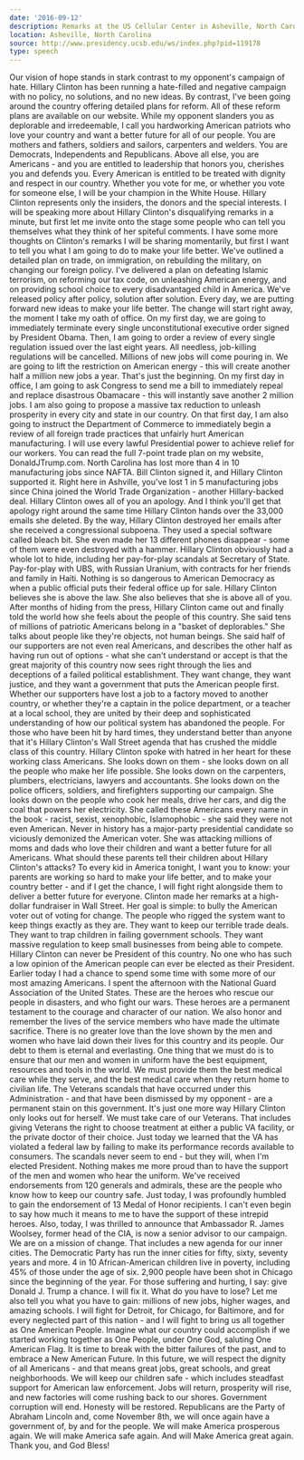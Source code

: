 ```yaml
---
date: '2016-09-12'
description: Remarks at the US Cellular Center in Asheville, North Carolina
location: Asheville, North Carolina
source: http://www.presidency.ucsb.edu/ws/index.php?pid=119178
type: speech
---
```


Our vision of hope stands in stark contrast to my opponent's campaign of hate. Hillary Clinton has been running a hate-filled and negative campaign with no policy, no solutions, and no new ideas. By contrast, I've been going around the country offering detailed plans for reform. All of these reform plans are available on our website. While my opponent slanders you as deplorable and irredeemable, I call you hardworking American patriots who love your country and want a better future for all of our people. You are mothers and fathers, soldiers and sailors, carpenters and welders. You are Democrats, Independents and Republicans. Above all else, you are Americans - and you are entitled to leadership that honors you, cherishes you and defends you. Every American is entitled to be treated with dignity and respect in our country. Whether you vote for me, or whether you vote for someone else, I will be your champion in the White House. Hillary Clinton represents only the insiders, the donors and the special interests. I will be speaking more about Hillary Clinton's disqualifying remarks in a minute, but first let me invite onto the stage some people who can tell you themselves what they think of her spiteful comments. I have some more thoughts on Clinton's remarks I will be sharing momentarily, but first I want to tell you what I am going to do to make your life better. We've outlined a detailed plan on trade, on immigration, on rebuilding the military, on changing our foreign policy. I've delivered a plan on defeating Islamic terrorism, on reforming our tax code, on unleashing American energy, and on providing school choice to every disadvantaged child in America. We've released policy after policy, solution after solution. Every day, we are putting forward new ideas to make your life better. The change will start right away, the moment I take my oath of office. On my first day, we are going to immediately terminate every single unconstitutional executive order signed by President Obama. Then, I am going to order a review of every single regulation issued over the last eight years. All needless, job-killing regulations will be cancelled. Millions of new jobs will come pouring in. We are going to lift the restriction on American energy - this will create another half a million new jobs a year. That's just the beginning. On my first day in office, I am going to ask Congress to send me a bill to immediately repeal and replace disastrous Obamacare - this will instantly save another 2 million jobs. I am also going to propose a massive tax reduction to unleash prosperity in every city and state in our country. On that first day, I am also going to instruct the Department of Commerce to immediately begin a review of all foreign trade practices that unfairly hurt American manufacturing. I will use every lawful Presidential power to achieve relief for our workers. You can read the full 7-point trade plan on my website, DonaldJTrump.com. North Carolina has lost more than 4 in 10 manufacturing jobs since NAFTA. Bill Clinton signed it, and Hillary Clinton supported it. Right here in Ashville, you've lost 1 in 5 manufacturing jobs since China joined the World Trade Organization - another Hillary-backed deal. Hillary Clinton owes all of you an apology. And I think you'll get that apology right around the same time Hillary Clinton hands over the 33,000 emails she deleted. By the way, Hillary Clinton destroyed her emails after she received a congressional subpoena. They used a special software called bleach bit. She even made her 13 different phones disappear - some of them were even destroyed with a hammer. Hillary Clinton obviously had a whole lot to hide, including her pay-for-play scandals at Secretary of State. Pay-for-play with UBS, with Russian Uranium, with contracts for her friends and family in Haiti. Nothing is so dangerous to American Democracy as when a public official puts their federal office up for sale. Hillary Clinton believes she is above the law. She also believes that she is above all of you. After months of hiding from the press, Hillary Clinton came out and finally told the world how she feels about the people of this country. She said tens of millions of patriotic Americans belong in a "basket of deplorables." She talks about people like they're objects, not human beings. She said half of our supporters are not even real Americans, and describes the other half as having run out of options - what she can't understand or accept is that the great majority of this country now sees right through the lies and deceptions of a failed political establishment. They want change, they want justice, and they want a government that puts the American people first. Whether our supporters have lost a job to a factory moved to another country, or whether they're a captain in the police department, or a teacher at a local school, they are united by their deep and sophisticated understanding of how our political system has abandoned the people. For those who have been hit by hard times, they understand better than anyone that it's Hillary Clinton's Wall Street agenda that has crushed the middle class of this country. Hillary Clinton spoke with hatred in her heart for these working class Americans. She looks down on them - she looks down on all the people who make her life possible. She looks down on the carpenters, plumbers, electricians, lawyers and accountants. She looks down on the police officers, soldiers, and firefighters supporting our campaign. She looks down on the people who cook her meals, drive her cars, and dig the coal that powers her electricity. She called these Americans every name in the book - racist, sexist, xenophobic, Islamophobic - she said they were not even American. Never in history has a major-party presidential candidate so viciously demonized the American voter. She was attacking millions of moms and dads who love their children and want a better future for all Americans. What should these parents tell their children about Hillary Clinton's attacks? To every kid in America tonight, I want you to know: your parents are working so hard to make your life better, and to make your country better - and if I get the chance, I will fight right alongside them to deliver a better future for everyone. Clinton made her remarks at a high-dollar fundraiser in Wall Street. Her goal is simple: to bully the American voter out of voting for change. The people who rigged the system want to keep things exactly as they are. They want to keep our terrible trade deals. They want to trap children in failing government schools. They want massive regulation to keep small businesses from being able to compete. Hillary Clinton can never be President of this country. No one who has such a low opinion of the American people can ever be elected as their President. Earlier today I had a chance to spend some time with some more of our most amazing Americans. I spent the afternoon with the National Guard Association of the United States. These are the heroes who rescue our people in disasters, and who fight our wars. These heroes are a permanent testament to the courage and character of our nation. We also honor and remember the lives of the service members who have made the ultimate sacrifice. There is no greater love than the love shown by the men and women who have laid down their lives for this country and its people. Our debt to them is eternal and everlasting. One thing that we must do is to ensure that our men and women in uniform have the best equipment, resources and tools in the world. We must provide them the best medical care while they serve, and the best medical care when they return home to civilian life. The Veterans scandals that have occurred under this Administration - and that have been dismissed by my opponent - are a permanent stain on this government. It's just one more way Hillary Clinton only looks out for herself. We must take care of our Veterans. That includes giving Veterans the right to choose treatment at either a public VA facility, or the private doctor of their choice. Just today we learned that the VA has violated a federal law by failing to make its performance records available to consumers. The scandals never seem to end - but they will, when I'm elected President. Nothing makes me more proud than to have the support of the men and women who hear the uniform. We've received endorsements from 120 generals and admirals, these are the people who know how to keep our country safe. Just today, I was profoundly humbled to gain the endorsement of 13 Medal of Honor recipients. I can't even begin to say how much it means to me to have the support of these intrepid heroes. Also, today, I was thrilled to announce that Ambassador R. James Woolsey, former head of the CIA, is now a senior advisor to our campaign. We are on a mission of change. That includes a new agenda for our inner cities. The Democratic Party has run the inner cities for fifty, sixty, seventy years and more. 4 in 10 African-American children live in poverty, including 45% of those under the age of six. 2,900 people have been shot in Chicago since the beginning of the year. For those suffering and hurting, I say: give Donald J. Trump a chance. I will fix it. What do you have to lose? Let me also tell you what you have to gain: millions of new jobs, higher wages, and amazing schools. I will fight for Detroit, for Chicago, for Baltimore, and for every neglected part of this nation - and I will fight to bring us all together as One American People. Imagine what our country could accomplish if we started working together as One People, under One God, saluting One American Flag. It is time to break with the bitter failures of the past, and to embrace a New American Future. In this future, we will respect the dignity of all Americans - and that means great jobs, great schools, and great neighborhoods. We will keep our children safe - which includes steadfast support for American law enforcement. Jobs will return, prosperity will rise, and new factories will come rushing back to our shores. Government corruption will end. Honesty will be restored. Republicans are the Party of Abraham Lincoln and, come November 8th, we will once again have a government of, by and for the people. We will make America prosperous again. We will make America safe again. And will Make America great again. Thank you, and God Bless!